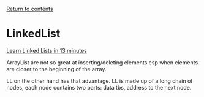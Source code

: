 [Return to contents](https://github.com/devychen/JavaStudyTrack/tree/main/README.md)

# LinkedList

[Learn Linked Lists in 13 minutes](https://www.youtube.com/watch?v=N6dOwBde7-M)

ArrayList are not so great at inserting/deleting elements esp when 
elements are closer to the beginning of the array.

LL on the other hand has that advantage.
LL is made up of a long chain of nodes, 
each node contains two parts: data tbs, address to the next node.
